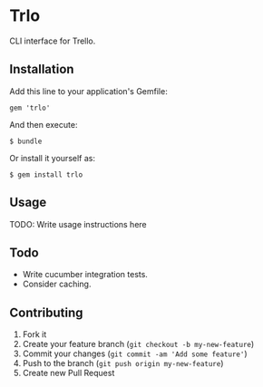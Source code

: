 # Trlo

CLI interface for Trello.

## Installation

Add this line to your application's Gemfile:

    gem 'trlo'

And then execute:

    $ bundle

Or install it yourself as:

    $ gem install trlo

## Usage

TODO: Write usage instructions here

## Todo

- Write cucumber integration tests.
- Consider caching.

## Contributing

1. Fork it
2. Create your feature branch (`git checkout -b my-new-feature`)
3. Commit your changes (`git commit -am 'Add some feature'`)
4. Push to the branch (`git push origin my-new-feature`)
5. Create new Pull Request
